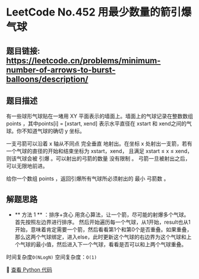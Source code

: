 # LeetCode No.452 用最少数量的箭引爆气球

## 题目链接: https://leetcode.cn/problems/minimum-number-of-arrows-to-burst-balloons/description/

## 题目描述
有一些球形气球贴在一堵用 XY 平面表示的墙面上。墙面上的气球记录在整数数组 points ，其中points[i] = [xstart, xend] 表示水平直径在 xstart 和 xend之间的气球。你不知道气球的确切 y 坐标。

一支弓箭可以沿着 x 轴从不同点 完全垂直 地射出。在坐标 x 处射出一支箭，若有一个气球的直径的开始和结束坐标为 xstart，xend， 且满足  xstart ≤ x ≤ xend，则该气球会被 引爆 。可以射出的弓箭的数量 没有限制 。 弓箭一旦被射出之后，可以无限地前进。

给你一个数组 points ，返回引爆所有气球所必须射出的 最小 弓箭数 。

## 解题思路
- ** 方法 1 ** ：排序+贪心
用贪心算法，让一个箭，尽可能的射爆多个气球。
首先按照左边界进行排序。
然后开始遍历每一个气球，从1开始，result也从1开始，意味着肯定需要一个箭，然后看看第1个和第0个是否重叠。如果重叠，那么这两个气球绑定，进入else，此时更新这个气球的右边界为这个气球和上个气球的最小值，然后进入下一个气球，看看是否可以和上两个气球重叠。

时间复杂度`O(NLogN)` 
空间复杂度：`O(1)`


📌 [查看 Python 代码](../solutions/python/No_452_用最少数量的箭引爆气球.py)